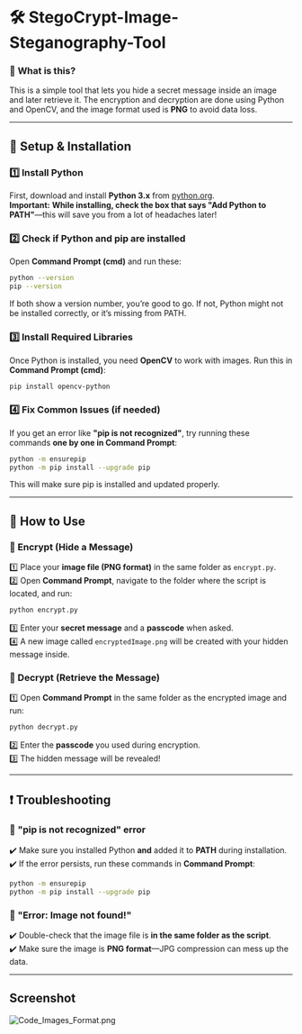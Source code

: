 # 🛠 StegoCrypt-Image-Steganography-Tool

### 🎯 **What is this?**  
This is a simple tool that lets you hide a secret message inside an image and later retrieve it. The encryption and decryption are done using Python and OpenCV, and the image format used is **PNG** to avoid data loss.  

---

## 🔧 **Setup & Installation**  

### 1️⃣ Install Python  
First, download and install **Python 3.x** from [python.org](https://www.python.org/downloads/).  
**Important:** **While installing, check the box that says "Add Python to PATH"**—this will save you from a lot of headaches later!  

### 2️⃣ Check if Python and pip are installed  
Open **Command Prompt (cmd)** and run these:  
```sh
python --version
pip --version
```
If both show a version number, you’re good to go. If not, Python might not be installed correctly, or it’s missing from PATH.  

### 3️⃣ Install Required Libraries  
Once Python is installed, you need **OpenCV** to work with images. Run this in **Command Prompt (cmd)**:  
```sh
pip install opencv-python
```

### 4️⃣ Fix Common Issues (if needed)  
If you get an error like **"pip is not recognized"**, try running these commands **one by one in Command Prompt**:  
```sh
python -m ensurepip
python -m pip install --upgrade pip
```
This will make sure pip is installed and updated properly.  

---

## 🔐 **How to Use**  

### 🔹 Encrypt (Hide a Message)  
1️⃣ Place your **image file (PNG format)** in the same folder as `encrypt.py`.  
2️⃣ Open **Command Prompt**, navigate to the folder where the script is located, and run:  
   ```sh
   python encrypt.py
   ```
3️⃣ Enter your **secret message** and a **passcode** when asked.  
4️⃣ A new image called `encryptedImage.png` will be created with your hidden message inside.  

### 🔹 Decrypt (Retrieve the Message)  
1️⃣ Open **Command Prompt** in the same folder as the encrypted image and run:  
   ```sh
   python decrypt.py
   ```
2️⃣ Enter the **passcode** you used during encryption.  
3️⃣ The hidden message will be revealed!  

---

## ❗ **Troubleshooting**  

### 🛑 **"pip is not recognized" error**  
✔️ Make sure you installed Python **and** added it to **PATH** during installation.  
✔️ If the error persists, run these commands in **Command Prompt**:  
   ```sh
   python -m ensurepip
   python -m pip install --upgrade pip
   ```

### 🛑 **"Error: Image not found!"**  
✔️ Double-check that the image file is **in the same folder as the script**.  
✔️ Make sure the image is **PNG format**—JPG compression can mess up the data.  

---

## Screenshot

![Code_Images_Format.png](https://raw.githubusercontent.com/tanmay0409/StegoCrypt-Image-Steganography-Tool/main/Code_Images_Format.png)


